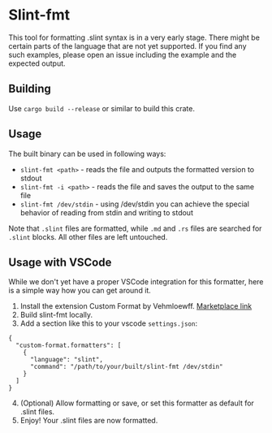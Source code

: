 # Slint-fmt

This tool for formatting .slint syntax is in a very early stage.
There might be certain parts of the language that are not yet supported.
If you find any such examples, please open an issue including the example and the expected output.

## Building

Use `cargo build --release` or similar to build this crate.

## Usage

The built binary can be used in following ways:

-   `slint-fmt <path>` - reads the file and outputs the formatted version to stdout
-   `slint-fmt -i <path>` - reads the file and saves the output to the same file
-   `slint-fmt /dev/stdin` - using /dev/stdin you can achieve the special behavior
    of reading from stdin and writing to stdout

Note that `.slint` files are formatted, while `.md` and `.rs` files are searched for `.slint` blocks.
All other files are left untouched.

## Usage with VSCode

While we don't yet have a proper VSCode integration for this formatter,
here is a simple way how you can get around it.

1. Install the extension Custom Format by Vehmloewff. [Marketplace link](https://marketplace.visualstudio.com/items?itemName=Vehmloewff.custom-format)
2. Build slint-fmt locally.
3. Add a section like this to your vscode `settings.json`:

```
{
  "custom-format.formatters": [
    {
      "language": "slint",
      "command": "/path/to/your/built/slint-fmt /dev/stdin"
    }
  ]
}
```

4. (Optional) Allow formatting or save, or set this formatter as default for .slint files.
5. Enjoy! Your .slint files are now formatted.
